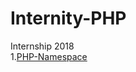 # Internity-PHP
Internship 2018<br>
1.<a href = "https://www.geeksforgeeks.org/php-namespace/">PHP-Namespace</a> 
